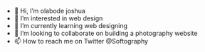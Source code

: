 - 👋 Hi, I’m olabode joshua
- 👀 I’m interested in web design 
- 🌱 I’m currently learning web designing 
- 💞️ I’m looking to collaborate on building a photography website 
- 📫 How to reach me on Twitter @Softography 

<!---
Softography/Softography is a ✨ special ✨ repository because its `README.md` (this file) appears on your GitHub profile.
You can click the Preview link to take a look at your changes.
--->

